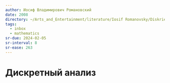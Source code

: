 ```yaml
---
author: Иосиф Владимирович Романовский
date: 2008
directory: ~/Arts_and_Entertainment/literature/Iosif Romanovsky/Diskrietnyi analiz (2274)/
tags:
  - inbox
  - mathematics
sr-due: 2024-02-05
sr-interval: 8
sr-ease: 263
---
```

# Дискретный анализ


